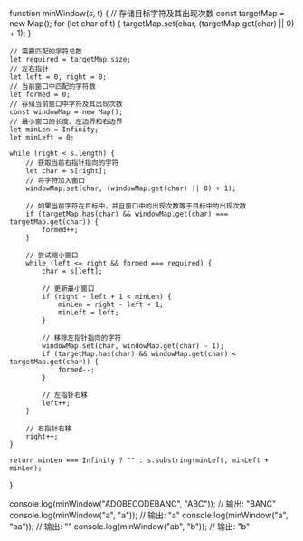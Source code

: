 function minWindow(s, t) {
// 存储目标字符及其出现次数
const targetMap = new Map();
for (let char of t) {
targetMap.set(char, (targetMap.get(char) || 0) + 1);
}

    // 需要匹配的字符总数
    let required = targetMap.size;
    // 左右指针
    let left = 0, right = 0;
    // 当前窗口中匹配的字符数
    let formed = 0;
    // 存储当前窗口中字符及其出现次数
    const windowMap = new Map();
    // 最小窗口的长度、左边界和右边界
    let minLen = Infinity;
    let minLeft = 0;

    while (right < s.length) {
        // 获取当前右指针指向的字符
        let char = s[right];
        // 将字符加入窗口
        windowMap.set(char, (windowMap.get(char) || 0) + 1);

        // 如果当前字符在目标中，并且窗口中的出现次数等于目标中的出现次数
        if (targetMap.has(char) && windowMap.get(char) === targetMap.get(char)) {
            formed++;
        }

        // 尝试缩小窗口
        while (left <= right && formed === required) {
            char = s[left];

            // 更新最小窗口
            if (right - left + 1 < minLen) {
                minLen = right - left + 1;
                minLeft = left;
            }

            // 移除左指针指向的字符
            windowMap.set(char, windowMap.get(char) - 1);
            if (targetMap.has(char) && windowMap.get(char) < targetMap.get(char)) {
                formed--;
            }

            // 左指针右移
            left++;
        }

        // 右指针右移
        right++;
    }

    return minLen === Infinity ? "" : s.substring(minLeft, minLeft + minLen);

}

console.log(minWindow("ADOBECODEBANC", "ABC")); // 输出: "BANC"
console.log(minWindow("a", "a")); // 输出: "a"
console.log(minWindow("a", "aa")); // 输出: ""
console.log(minWindow("ab", "b")); // 输出: "b"
